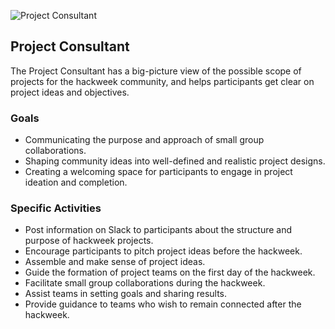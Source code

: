 ![Project Consultant](../images/project-consultant.svg)
## Project Consultant
The Project Consultant has a big-picture view of the possible scope of projects for the hackweek community, and helps participants get clear on project ideas and objectives.

### Goals
- Communicating the purpose and approach of small group collaborations.
- Shaping community ideas into well-defined and realistic project designs.
- Creating a welcoming space for participants to engage in project ideation and completion.

### Specific Activities
- Post information on Slack to participants about the structure and purpose of hackweek projects.
- Encourage participants to pitch project ideas before the hackweek.
- Assemble and make sense of project ideas.
- Guide the formation of project teams on the first day of the hackweek.
- Facilitate small group collaborations during the hackweek.
- Assist teams in setting goals and sharing results.
- Provide guidance to teams who wish to remain connected after the hackweek.